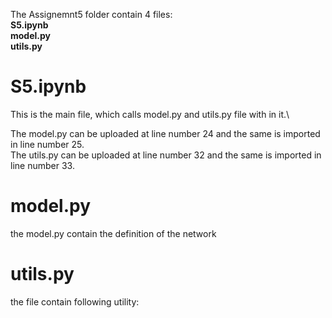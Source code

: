 The Assignemnt5 folder contain 4 files:\
**S5.ipynb**\
**model.py**\
**utils.py** 

# S5.ipynb 
This is the main file, which calls model.py and utils.py file with in it.\

The model.py can be uploaded at line number 24 and the same is imported in line number 25. \
The utils.py can be uploaded at line number 32 and the same is imported in line number 33. 

# model.py
the model.py contain the definition of the network

# utils.py
the file contain following utility:


